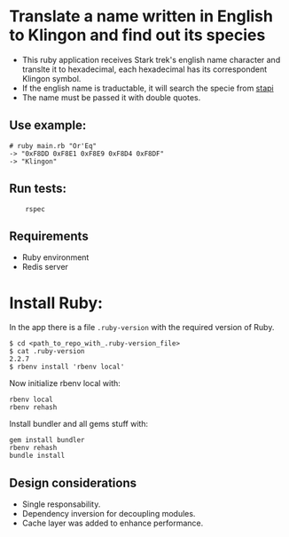 # Translate a name written in English to Klingon and find out its species

* This ruby application receives Stark trek's english name character and translte it to hexadecimal, each hexadecimal has its correspondent Klingon symbol.
* If the english name is traductable, it will search the specie from [stapi](http://stapi.co)
* The name must be passed it with double quotes.

## Use example:

```
# ruby main.rb "Or'Eq"                                                  
-> "0xF8DD 0xF8E1 0xF8E9 0xF8D4 0xF8DF"
-> "Klingon"
```

## Run tests:
```
    rspec
```
## Requirements
* Ruby environment
* Redis server

# Install Ruby: 

In the app there is a file `.ruby-version` with the required version of Ruby.

```
$ cd <path_to_repo_with_.ruby-version_file>
$ cat .ruby-version
2.2.7
$ rbenv install 'rbenv local'
```

Now initialize rbenv local with:

```
rbenv local
rbenv rehash
```
Install bundler and all gems stuff with:

```
gem install bundler
rbenv rehash
bundle install
```

## Design considerations

* Single responsability.
* Dependency inversion for decoupling modules.
* Cache layer was added to enhance performance.

 